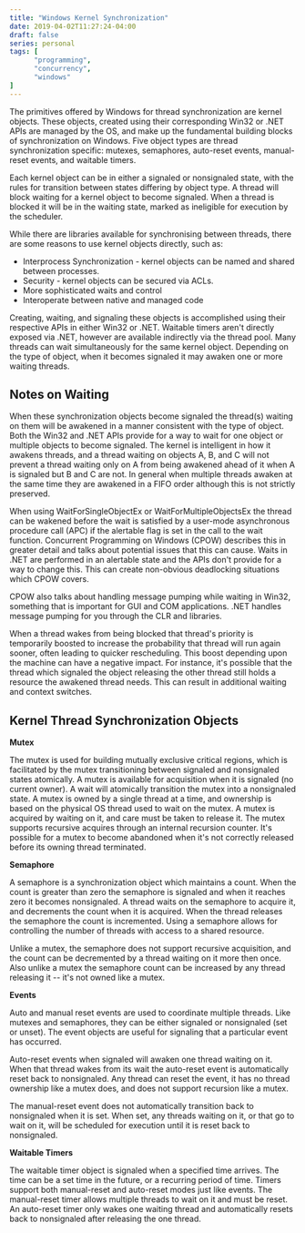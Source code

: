 ```yaml
---
title: "Windows Kernel Synchronization"
date: 2019-04-02T11:27:24-04:00
draft: false
series: personal
tags: [
      "programming",
      "concurrency",
      "windows"
]      
---
```


The primitives offered by Windows for thread synchronization are
kernel objects.  These objects, created using their corresponding
Win32 or .NET APIs are managed by the OS, and make up the fundamental
building blocks of synchronization on Windows.  Five object types are
thread synchronization specific: mutexes, semaphores, auto-reset events,
manual-reset events, and waitable timers.

Each kernel object can be in either a signaled or nonsignaled state,
with the rules for transition between states differing by object
type.  A thread will block waiting for a kernel object to become
signaled.  When a thread is blocked it will be in the waiting state,
marked as ineligible for execution by the scheduler.

While there are libraries available for synchronising between threads,
there are some reasons to use kernel objects directly, such as:

* Interprocess Synchronization - kernel objects can be named and
  shared between processes.
* Security - kernel objects can be secured via ACLs.
* More sophisticated waits and control
* Interoperate between native and managed code

Creating, waiting, and signaling these objects is accomplished using
their respective APIs in either Win32 or .NET.  Waitable timers aren't
directly exposed via .NET, however are available indirectly via the
thread pool.  Many threads can wait simultaneously for the same kernel
object.  Depending on the type of object, when it becomes signaled it may
awaken one or more waiting threads.

## Notes on Waiting

When these synchronization objects become signaled the thread(s)
waiting on them will be awakened in a manner consistent with the type
of object.  Both the Win32 and .NET APIs provide for a way to wait for
one object or multiple objects to become signaled.  The kernel is
intelligent in how it awakens threads, and a thread waiting on objects
A, B, and C will not prevent a thread waiting only on A from being
awakened ahead of it when A is signaled but B and C are not.  In
general when multiple threads awaken at the same time they are
awakened in a FIFO order although this is not strictly preserved.

When using WaitForSingleObjectEx or WaitForMultipleObjectsEx the
thread can be wakened before the wait is satisfied by a user-mode
asynchronous procedure call (APC) if the alertable flag is set in the
call to the wait function.  Concurrent Programming on Windows (CPOW)
describes this in greater detail and talks about potential issues that
this can cause.  Waits in .NET are performed in an alertable state and
the APIs don't provide for a way to change this.  This can create
non-obvious deadlocking situations which CPOW covers.

CPOW also talks about handling message pumping while waiting in Win32,
something that is important for GUI and COM applications.  .NET
handles message pumping for you through the CLR and libraries.  

When a thread wakes from being blocked that thread's priority is
temporarily boosted to increase the probability that thread will run
again sooner, often leading to quicker rescheduling.  This boost
depending upon the machine can have a negative impact.  For instance,
it's possible that the thread which signaled the object releasing the
other thread still holds a resource the awakened thread needs.  This
can result in additional waiting and context switches.


## Kernel Thread Synchronization Objects

**Mutex**

The mutex is used for building mutually exclusive critical regions,
which is facilitated by the mutex transitioning between signaled and
nonsignaled states atomically.  A mutex is available for acquisition
when it is signaled (no current owner).  A wait will atomically
transition the mutex into a nonsignaled state.  A mutex is owned by a
single thread at a time, and ownership is based on the physical OS
thread used to wait on the mutex.  A mutex is acquired by waiting on
it, and care must be taken to release it.  The mutex supports
recursive acquires through an internal recursion counter.  It's
possible for a mutex to become abandoned when it's not correctly
released before its owning thread terminated.

**Semaphore**

A semaphore is a synchronization object which maintains a count.  When
the count is greater than zero the semaphore is signaled and when it
reaches zero it becomes nonsignaled.  A thread waits on the semaphore to
acquire it, and decrements the count when it is acquired.  When the
thread releases the semaphore the count is incremented.  Using a
semaphore allows for controlling the number of threads with access to
a shared resource.

Unlike a mutex, the semaphore does not support recursive acquisition,
and the count can be decremented by a thread waiting on it more then
once.  Also unlike a mutex the semaphore count can be increased by
any thread releasing it -- it's not owned like a mutex.

**Events**

Auto and manual reset events are used to coordinate multiple threads.
Like mutexes and semaphores, they can be either signaled or
nonsignaled (set or unset).  The event objects are useful for
signaling that a particular event has occurred.

Auto-reset events when signaled will awaken one thread waiting on
it. When that thread wakes from its wait the auto-reset event is
automatically reset back to nonsignaled.  Any thread can reset the
event, it has no thread ownership like a mutex does, and does not
support recursion like a mutex.

The manual-reset event does not automatically transition back to
nonsignaled when it is set.  When set, any threads waiting on it, or
that go to wait on it, will be scheduled for execution until it is
reset back to nonsignaled.

**Waitable Timers**

The waitable timer object is signaled when a specified time arrives.
The time can be a set time in the future, or a recurring period of
time.  Timers support both manual-reset and auto-reset modes just
like events.  The manual-reset timer allows multiple threads to wait
on it and must be reset.  An auto-reset timer only wakes one waiting
thread and automatically resets back to nonsignaled after releasing
the one thread.

